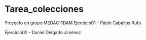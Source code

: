 # Tarea_colecciones
Proyecto en grupo MEDAC-1DAM
Ejercicio01 - Pablo Caballos Rufo

Ejercicio02 - Daniel Delgado Jiménez

